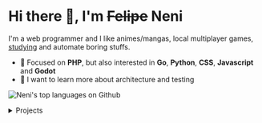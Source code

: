 # Hi there 👋, I'm ~~Felipe~~ Neni

I'm a web programmer and I like animes/mangas, local multiplayer games, [studying](http://neni.dev/ead) and automate boring stuffs.

- 📌 Focused on **PHP**, but also interested in **Go**, **Python**, **CSS**, **Javascript** and **Godot**
- 🔭 I want to learn more about architecture and testing

![Neni's top languages on Github](https://github-readme-stats.vercel.app/api/top-langs/?username=nenitf&layout=compact&bg_color=00000000&title_color=2F80ED&icon_color=7F7F7F&text_color=7F7F7F&hide_border=true)

<details>
  <summary>Projects</summary>

<!--
[![ProjectName project](https://github-readme-stats.vercel.app/api/pin/?show_owner=true&username=nenitf&repo=projectname&bg_color=00000000&title_color=2F80ED&icon_color=7F7F7F&text_color=7F7F7F&hide_border=true)](https://github.com/nenitf/projectname#readme)
-->

## Systems

[![Report system](https://github-readme-stats.vercel.app/api/pin/?show_owner=true&username=nenitf&repo=isb-conecta&bg_color=00000000&title_color=2F80ED&icon_color=7F7F7F&text_color=7F7F7F&hide_border=true)](https://github.com/nenitf/isb-conecta)
[![Elefanteca API](https://github-readme-stats.vercel.app/api/pin/?show_owner=true&username=nenitf&repo=elefanteca_api&bg_color=00000000&title_color=2F80ED&icon_color=7F7F7F&text_color=7F7F7F&hide_border=true)](https://github.com/nenitf/elefanteca_api)

## Sites/blogs

[![Snippets blog](https://github-readme-stats.vercel.app/api/pin/?show_owner=true&username=nenitf&repo=blog_snippets&bg_color=00000000&title_color=2F80ED&icon_color=7F7F7F&text_color=7F7F7F&hide_border=true)](https://github.com/nenitf/blog_snippets)
[![Curriculum Vitae](https://github-readme-stats.vercel.app/api/pin/?show_owner=true&username=nenitf&repo=cv&bg_color=00000000&title_color=2F80ED&icon_color=7F7F7F&text_color=7F7F7F&hide_border=true)](https://github.com/nenitf/cv)
[![My portfolio](https://github-readme-stats.vercel.app/api/pin/?show_owner=true&username=nenitf&repo=nenitf.github.io&bg_color=00000000&title_color=2F80ED&icon_color=7F7F7F&text_color=7F7F7F&hide_border=true)](https://github.com/nenitf/nenitf.github.io)

## Tools (scripts, CLIs, webapps)

[![Zombicards project](https://github-readme-stats.vercel.app/api/pin/?show_owner=true&username=jooaopc&repo=zombicards&bg_color=00000000&title_color=2F80ED&icon_color=7F7F7F&text_color=7F7F7F&hide_border=true)](https://github.com/jooaopc/zombicards)
[![Esquecicio project](https://github-readme-stats.vercel.app/api/pin/?show_owner=true&username=nenitf&repo=esquecicio&bg_color=00000000&title_color=2F80ED&icon_color=7F7F7F&text_color=7F7F7F&hide_border=true)](https://github.com/nenitf/esquecicio)
[![Localspa project](https://github-readme-stats.vercel.app/api/pin/?show_owner=true&username=nenitf&repo=localspa&bg_color=00000000&title_color=2F80ED&icon_color=7F7F7F&text_color=7F7F7F&hide_border=true)](https://github.com/nenitf/localspa)
[![Dailypong](https://github-readme-stats.vercel.app/api/pin/?show_owner=true&username=nenitf&repo=dailypong&bg_color=00000000&title_color=2F80ED&icon_color=7F7F7F&text_color=7F7F7F&hide_border=true)](https://github.com/nenitf/dailypong)

</details>
